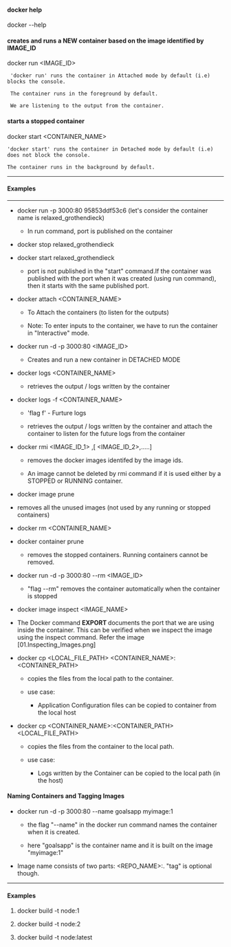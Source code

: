 #### docker help

docker --help

#### creates and runs a NEW container based on the image identified by IMAGE_ID

docker run <IMAGE_ID>

```
 'docker run' runs the container in Attached mode by default (i.e) blocks the console.

 The container runs in the foreground by default.

 We are listening to the output from the container.

```

#### starts a stopped container

docker start <CONTAINER_NAME>

```
'docker start' runs the container in Detached mode by default (i.e) does not block the console.

The container runs in the background by default.

```

---

#### Examples

---

- docker run -p 3000:80 95853ddf53c6 (let's consider the container name is relaxed_grothendieck)

  - In run command, port is published on the container

- docker stop relaxed_grothendieck

- docker start relaxed_grothendieck

  - port is not published in the "start" command.If the container was published with the port when it was created (using run command), then it starts with the same published port.

- docker attach <CONTAINER_NAME>

  - To Attach the containers (to listen for the outputs)

  - Note: To enter inputs to the container, we have to run the container in "Interactive" mode.

- docker run -d -p 3000:80 <IMAGE_ID>

  - Creates and run a new container in DETACHED MODE

- docker logs <CONTAINER_NAME>

  - retrieves the output / logs written by the container

- docker logs -f <CONTAINER_NAME>

  - 'flag f' - Furture logs

  - retrieves the output / logs written by the container and attach the container to listen for the future logs from the container

- docker rmi <IMAGE_ID_1> ,[ <IMAGE_ID_2>,.....]

  - removes the docker images identifed by the image ids.

  - An image cannot be deleted by rmi command if it is used either by a STOPPED or RUNNING container.

- docker image prune

- removes all the unused images (not used by any running or stopped containers)

- docker rm <CONTAINER_NAME>

- docker container prune

  - removes the stopped containers. Running containers cannot be removed.

- docker run -d -p 3000:80 --rm <IMAGE_ID>

  - "flag --rm" removes the container automatically when the container is stopped

- docker image inspect <IMAGE_NAME>

- The Docker command **EXPORT <PORT>** documents the port that we are using inside the container. This can be verified when we inspect the image using the inspect command. Refer the image [01.Inspecting_Images.png]

- docker cp <LOCAL_FILE_PATH> <CONTAINER_NAME>:\<CONTAINER_PATH>

  - copies the files from the local path to the container.

  - use case:

    - Application Configuration files can be copied to container from the local host

- docker cp <CONTAINER_NAME>:\<CONTAINER_PATH> <LOCAL_FILE_PATH>

  - copies the files from the container to the local path.

  - use case:

    - Logs written by the Container can be copied to the local path (in the host)

#### Naming Containers and Tagging Images

- docker run -d -p 3000:80 --name goalsapp myimage:1

  - the flag "--name" in the docker run command names the container when it is created.

  - here "goalsapp" is the container name and it is built on the image "myimage:1"

- Image name consists of two parts: <REPO_NAME>:<TAG>. "tag" is optional though.

---

#### Examples

1.  docker build -t node:1

2.  docker build -t node:2

3.  docker build -t node:latest
